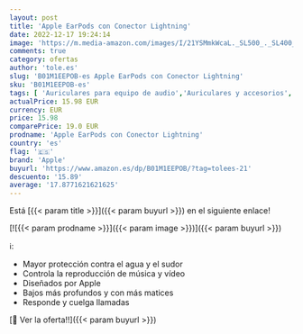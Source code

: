 ```yaml
---
layout: post
title: 'Apple EarPods con Conector Lightning'
date: 2022-12-17 19:24:14
image: 'https://m.media-amazon.com/images/I/21YSMmkWcaL._SL500_._SL400_.jpg'
comments: true
category: ofertas
author: 'tole.es'
slug: 'B01M1EEPOB-es Apple EarPods con Conector Lightning'
sku: 'B01M1EEPOB-es'
tags: [ 'Auriculares para equipo de audio','Auriculares y accesorios','Electrónica','apple','🇪🇸', ]
actualPrice: 15.98 EUR
currency: EUR
price: 15.98
comparePrice: 19.0 EUR
prodname: 'Apple EarPods con Conector Lightning'
country: 'es'
flag: '🇪🇸'
brand: 'Apple'
buyurl: 'https://www.amazon.es/dp/B01M1EEPOB/?tag=tolees-21'
descuento: '15.89'
average: '17.8771621621625'
---
```


Está [{{< param title >}}]({{< param buyurl >}}) en el siguiente enlace!

[![{{< param prodname >}}]({{< param image >}})]({{< param buyurl >}})

ℹ️:

- Mayor protección contra el agua y el sudor
- Controla la reproducción de música y vídeo
- Diseñados por Apple
- Bajos más profundos y con más matices
- Responde y cuelga llamadas

[🛒 Ver la oferta!!]({{< param buyurl >}})
